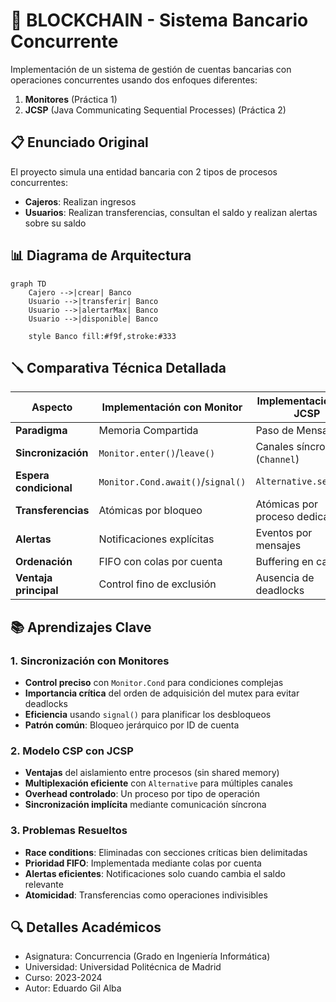 # 🏦 BLOCKCHAIN - Sistema Bancario Concurrente

Implementación de un sistema de gestión de cuentas bancarias con operaciones concurrentes usando dos enfoques diferentes:
1. **Monitores** (Práctica 1)
2. **JCSP** (Java Communicating Sequential Processes) (Práctica 2)

## 📋 Enunciado Original
El proyecto simula una entidad bancaria con 2 tipos de procesos concurrentes:
- **Cajeros**: Realizan ingresos
- **Usuarios**: Realizan transferencias, consultan el saldo y realizan alertas sobre su saldo

## 📊 Diagrama de Arquitectura
```mermaid
graph TD
    Cajero -->|crear| Banco
    Usuario -->|transferir| Banco
    Usuario -->|alertarMax| Banco
    Usuario -->|disponible| Banco
    
    style Banco fill:#f9f,stroke:#333
```
## 🪛 Comparativa Técnica Detallada

| Aspecto               | Implementación con Monitor         | Implementación con JCSP         |
|-----------------------|------------------------------------|---------------------------------|
| **Paradigma**         | Memoria Compartida                 | Paso de Mensajes                |
| **Sincronización**    | `Monitor.enter()`/`leave()`        | Canales síncronos (`Channel`)   |
| **Espera condicional**| `Monitor.Cond.await()`/`signal()`  | `Alternative.select()`          |
| **Transferencias**    | Atómicas por bloqueo               | Atómicas por proceso dedicado   |
| **Alertas**           | Notificaciones explícitas          | Eventos por mensajes            |
| **Ordenación**        | FIFO con colas por cuenta          | Buffering en canales            |
| **Ventaja principal** | Control fino de exclusión          | Ausencia de deadlocks           |

## 📚 Aprendizajes Clave
### 1. Sincronización con Monitores
- **Control preciso** con `Monitor.Cond` para condiciones complejas
- **Importancia crítica** del orden de adquisición del mutex para evitar deadlocks
- **Eficiencia** usando `signal()` para planificar los desbloqueos
- **Patrón común**: Bloqueo jerárquico por ID de cuenta

### 2. Modelo CSP con JCSP
- **Ventajas** del aislamiento entre procesos (sin shared memory)
- **Multiplexación eficiente** con `Alternative` para múltiples canales
- **Overhead controlado**: Un proceso por tipo de operación
- **Sincronización implícita** mediante comunicación síncrona

### 3. Problemas Resueltos
- **Race conditions**: Eliminadas con secciones críticas bien delimitadas
- **Prioridad FIFO**: Implementada mediante colas por cuenta
- **Alertas eficientes**: Notificaciones solo cuando cambia el saldo relevante
- **Atomicidad**: Transferencias como operaciones indivisibles
  
## 🔍 Detalles Académicos
- Asignatura: Concurrencia (Grado en Ingeniería Informática)
- Universidad: Universidad Politécnica de Madrid
- Curso: 2023-2024
- Autor: Eduardo Gil Alba
